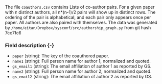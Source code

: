 The file `coauthors.csv` contains Lists of co-author pairs. For a given paper with n distinct authors, all n*(n-1)/2 pairs will show up in distinct rows. The ordering of the pair is alphabetical, and each pair only appears once per paper. All authors are also paired with themselves.
The data was generated by `/home/eitan/Dropbox/sysconf/src/authorship_graph.py` from git hash 7cc7fc6


### Field description {-}

  * `paper` (string): The key of the coauthored paper.
  * `name1` (string): Full person name for author 1, normalized and quoted.
  * `gs_email1` (string): The email affiliation of author 1 as reported by GS.
  * `name2` (string): Full person name for author 2, normalized and quoted.
  * `gs_email2` (string): The email affiliation of author 2 as reported by GS.
